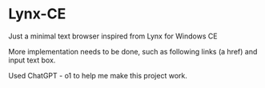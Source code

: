 # Lynx-CE
Just a minimal text browser inspired from Lynx for Windows CE

More implementation needs to be done, such as following links (a href) and input text box.

Used ChatGPT - o1 to help me make this project work.
